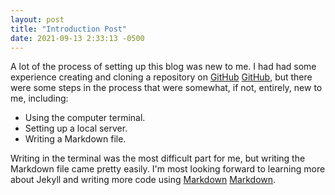 ```yaml
---
layout: post
title: "Introduction Post"
date: 2021-09-13 2:33:13 -0500
---
```

A lot of the process of setting up this blog was new to me. I had had some experience creating and cloning a repository on [GitHub] [GitHub], but there were some steps in the process that were somewhat, if not, entirely, new to me, including:
* Using the computer terminal.
* Setting up a local server.
* Writing a Markdown file.

Writing in the terminal was the most difficult part for me, but writing the Markdown file came pretty easily. I'm most looking forward to learning more about Jekyll and writing more code using [Markdown] [Markdown].

[GitHub]: [https://github.com]
[Markdown]: [https://www.markdownguide.org]

